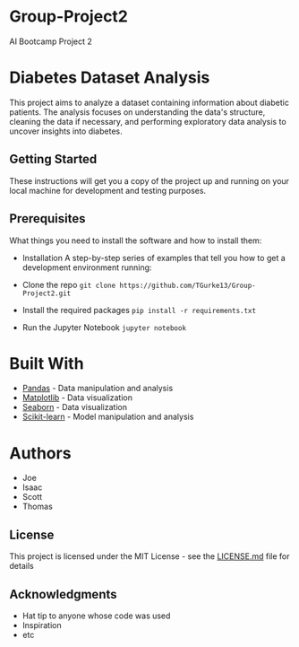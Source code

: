 # Group-Project2
AI Bootcamp Project 2

# Diabetes Dataset Analysis

This project aims to analyze a dataset containing information about diabetic patients. The analysis focuses on understanding the data's structure, cleaning the data if necessary, and performing exploratory data analysis to uncover insights into diabetes.

## Getting Started

These instructions will get you a copy of the project up and running on your local machine for development and testing purposes.

## Prerequisites

What things you need to install the software and how to install them:


- Installation
A step-by-step series of examples that tell you how to get a development environment running:

- Clone the repo
`git clone https://github.com/TGurke13/Group-Project2.git`

- Install the required packages
`pip install -r requirements.txt`

- Run the Jupyter Notebook
`jupyter notebook`

# Built With

* [Pandas](https://pandas.pydata.org/) - Data manipulation and analysis
* [Matplotlib](https://matplotlib.org/) - Data visualization
* [Seaborn](https://seaborn.pydata.org/) - Data visualization
* [Scikit-learn](https://scikit-learn.org/stable/) - Model manipulation and analysis

# Authors
- Joe 
- Isaac
- Scott
- Thomas

## License

This project is licensed under the MIT License - see the [LICENSE.md](LICENSE.md) file for details

## Acknowledgments

* Hat tip to anyone whose code was used
* Inspiration
* etc
